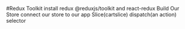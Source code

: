 














#Redux Toolkit
install redux @reduxjs/toolkit and react-redux
Build Our Store
connect our store to our app
Slice(cartslice)
dispatch(an action)
selector
